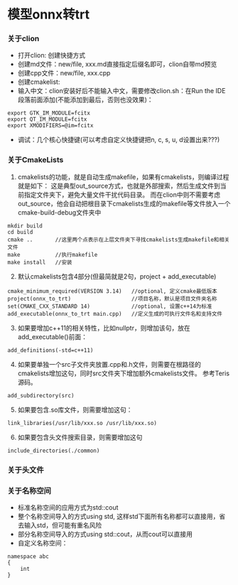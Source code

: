 # 模型onnx转trt

### 关于clion
- 打开clion: 创建快捷方式
- 创建md文件：new/file, xxx.md直接指定后缀名即可，clion自带md预览
- 创建cpp文件：new/file, xxx.cpp
- 创建cmakelist: 
- 输入中文：clion安装好后不能输入中文，需要修改clion.sh：在Run the IDE段落前面添加(不能添加到最后，否则也没效果)：
```
export GTK_IM_MODULE=fcitx
export QT_IM_MODULE=fcitx
export XMODIFIERS=@im=fcitx
```
- 调试：几个核心快捷键(可以考虑自定义快捷键把n, c, s, u, d设置出来???)


### 关于CmakeLists
1. cmakelists的功能，就是自动生成makefile，如果有cmakelists，则编译过程就是如下：
这是典型out_source方式，也就是外部搜索，然后生成文件到当前指定文件夹下，避免大量文件干扰代码目录。
而在clion中则不需要考虑out_source，他会自动把根目录下cmakelists生成的makefile等文件放入一个cmake-build-debug文件夹中
```
mkdir build
cd build
cmake ..       //这里两个点表示在上层文件夹下寻找cmakelists生成makefile和相关文件
make           //执行makefile
make install   //安装
```
2. 默认cmakelists包含4部分(但最简就是2句，project + add_executable)
```
cmake_minimum_required(VERSION 3.14)   //optional, 定义cmake最低版本
project(onnx_to_trt)                   //项目名称，默认是项目文件夹名称
set(CMAKE_CXX_STANDARD 14)             //optional, 设置c++14为标准
add_executable(onnx_to_trt main.cpp)   //定义生成的可执行文件名和支持文件
```
3. 如果要增加c++11的相关特性，比如nullptr，则增加该句，放在add_executable()前面：
```
add_definitions(-std=c++11)
```
4. 如果要单独一个src子文件夹放置.cpp和.h文件，则需要在根路径的cmakelists增加这句，同时src文件夹下增加额外cmakelists文件。
参考Teris源码。
```
add_subdirectory(src)
```
5. 如果要包含.so库文件，则需要增加这句：
```
link_libraries(/usr/lib/xxx.so /usr/lib/xxx.so)
```
6. 如果要包含头文件搜索目录，则需要增加这句
```
include_directories(./common)
```

### 关于头文件


### 关于名称空间
- 标准名称空间的应用方式为std::cout
- 整个名称空间导入的方式using std, 这样std下面所有名称都可以直接用，省去输入std，但可能有重名风险
- 部分名称空间导入的方式using std::cout，从而cout可以直接用
- 自定义名称空间：
```
namespace abc 
{
    int    
}
```





